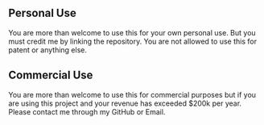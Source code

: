 ## Personal Use
You are more than welcome to use this for your own personal use. But you must credit me by linking the repository. You are not allowed to use this for patent or anything else.

## Commercial Use
You are more than welcome to use this for commercial purposes but if you are using this project and your revenue has exceeded $200k per year. Please contact me through my GitHub or Email.